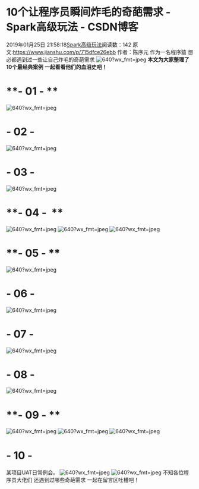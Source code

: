 # 10个让程序员瞬间炸毛的奇葩需求 - Spark高级玩法 - CSDN博客
2019年01月25日 21:58:18[Spark高级玩法](https://me.csdn.net/rlnLo2pNEfx9c)阅读数：142
原文:https://www.jianshu.com/p/715dfce26ebb
作者：陈序元
作为一名程序猿
想必都遇到过一些让自己炸毛的奇葩需求
![640?wx_fmt=jpeg](https://ss.csdn.net/p?https://mmbiz.qpic.cn/mmbiz_jpg/5kkib9oAJf2audp4VMU5aFPjYlj8YpQ8KF87bWXyHVQ09a1JhKBhSCTUuicqBpkKWja9picUXlwqjeOeklBlottng/640?wx_fmt=jpeg)
**本文为大家整理了10个最经典案例**
**一起看看他们的血泪史吧！**
# **- 01 - **
![640?wx_fmt=jpeg](https://ss.csdn.net/p?https://mmbiz.qpic.cn/mmbiz_jpg/5kkib9oAJf2audp4VMU5aFPjYlj8YpQ8KjnKp3icEs8OKSKRP87HZXK2vpjNkUjNIYko8icC8icvUSPK5gUJJsuZ6Q/640?wx_fmt=jpeg)
# **- 02 -**
![640?wx_fmt=jpeg](https://ss.csdn.net/p?https://mmbiz.qpic.cn/mmbiz_jpg/5kkib9oAJf2audp4VMU5aFPjYlj8YpQ8KZhIOgxnF0cMKia5YwukzXARiaPlyyGKuqOEBibicyEDYPF1QtVmYlfOlXQ/640?wx_fmt=jpeg)
# **- 03 -**
![640?wx_fmt=jpeg](https://ss.csdn.net/p?https://mmbiz.qpic.cn/mmbiz_jpg/5kkib9oAJf2audp4VMU5aFPjYlj8YpQ8KbzbicEM3qEz39Zx9icUGh2cm30NgBibVkQKRoCOlOYmxVia6NlIHVhct2g/640?wx_fmt=jpeg)
# **- 04 -  **
![640?wx_fmt=jpeg](https://ss.csdn.net/p?https://mmbiz.qpic.cn/mmbiz_jpg/5kkib9oAJf2audp4VMU5aFPjYlj8YpQ8KRzf0mamsSHibSZbw13R0F3ksZ3JdR29ibHHFH2WCicjaEBb9e9XV71sWw/640?wx_fmt=jpeg)
![640?wx_fmt=jpeg](https://ss.csdn.net/p?https://mmbiz.qpic.cn/mmbiz_jpg/5kkib9oAJf2audp4VMU5aFPjYlj8YpQ8Kot6T1lFibOwlHGGN5icugaGGz6LCOd3xQSsI2vnqsZIg52ZYBHPeeibhQ/640?wx_fmt=jpeg)
![640?wx_fmt=jpeg](https://ss.csdn.net/p?https://mmbiz.qpic.cn/mmbiz_jpg/5kkib9oAJf2audp4VMU5aFPjYlj8YpQ8KoQPdJFHoym6o0e6axvXZCdBvlNCiaASPtlQiaWEX3r4Pz4ic1V2jcyaEw/640?wx_fmt=jpeg)
# **- 05 - **
![640?wx_fmt=jpeg](https://ss.csdn.net/p?https://mmbiz.qpic.cn/mmbiz_jpg/5kkib9oAJf2audp4VMU5aFPjYlj8YpQ8Km4kmTkKgdB2vYNWLfSp3LnDAJl9qY9ZEdDiaBMuG8mcf9uzS53837Yg/640?wx_fmt=jpeg)
# **- 06 -**
![640?wx_fmt=jpeg](https://ss.csdn.net/p?https://mmbiz.qpic.cn/mmbiz_jpg/5kkib9oAJf2audp4VMU5aFPjYlj8YpQ8KtgMJWTPVQLMebYNmYB12d4lJGkgiaEsmyLlqKBfpklXyXiconCyTxETA/640?wx_fmt=jpeg)
# **- 07 -**
![640?wx_fmt=jpeg](https://ss.csdn.net/p?https://mmbiz.qpic.cn/mmbiz_jpg/5kkib9oAJf2audp4VMU5aFPjYlj8YpQ8K5337wbTibBOGFuMVfPU8rqOibNM7mxUkusO1otBWcjX3tVPHSETIr65A/640?wx_fmt=jpeg)
# **- 08 -**
![640?wx_fmt=jpeg](https://ss.csdn.net/p?https://mmbiz.qpic.cn/mmbiz_jpg/5kkib9oAJf2audp4VMU5aFPjYlj8YpQ8KEzSPg0DLnyeEZ35t6ofhnZ2kdYBXyKibCklBCPWyrsFINYdiam6Emkhg/640?wx_fmt=jpeg)
# **- 09 - **
![640?wx_fmt=jpeg](https://ss.csdn.net/p?https://mmbiz.qpic.cn/mmbiz_jpg/5kkib9oAJf2audp4VMU5aFPjYlj8YpQ8KhXoAQyFcKkbCQhJ9OP0ov7ewUYV2Ey5WXemXu2utuEu3bddkXfm7Mg/640?wx_fmt=jpeg)
![640?wx_fmt=jpeg](https://ss.csdn.net/p?https://mmbiz.qpic.cn/mmbiz_jpg/5kkib9oAJf2audp4VMU5aFPjYlj8YpQ8KIjd65dgBedGK0Lv0eV0MnUiaxG1aGPAibeib7hTx7WibibnkviaVWITLHbUw/640?wx_fmt=jpeg)
![640?wx_fmt=jpeg](https://ss.csdn.net/p?https://mmbiz.qpic.cn/mmbiz_jpg/5kkib9oAJf2audp4VMU5aFPjYlj8YpQ8KydibAjZl0rQDSPLo7iaDTXAJhp2sicia4rjqpzWsT6HWQfEaw2c3y8h2Sg/640?wx_fmt=jpeg)
# **- 10 -**
某项目UAT日常例会。
![640?wx_fmt=jpeg](https://ss.csdn.net/p?https://mmbiz.qpic.cn/mmbiz_jpg/5kkib9oAJf2audp4VMU5aFPjYlj8YpQ8KszNjqXxAZRMLzibNy8XVMPhVDAcNa249HTdd6a6KgnFKQwd1f0zjyYQ/640?wx_fmt=jpeg)
![640?wx_fmt=jpeg](https://ss.csdn.net/p?https://mmbiz.qpic.cn/mmbiz_jpg/5kkib9oAJf2audp4VMU5aFPjYlj8YpQ8KEic1HP6QmLuUOIBFMkPibC0qC7IOaM1z07gwEranwicjdq5Uug1Lmfehw/640?wx_fmt=jpeg)
不知各位程序员大佬们
还遇到过哪些奇葩需求
一起在留言区吐槽吧！
